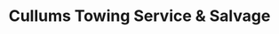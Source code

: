 ---
title: "Cullums Towing Service & Salvage"
url: /aberdeen/cullums-towing-service-and-salvage/
shop: car parts
---